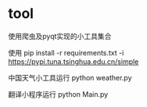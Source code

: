 # tool
使用爬虫及pyqt实现的小工具集合

使用
pip install -r requirements.txt -i https://pypi.tuna.tsinghua.edu.cn/simple

中国天气小工具运行
python weather.py

翻译小程序运行
python Main.py
